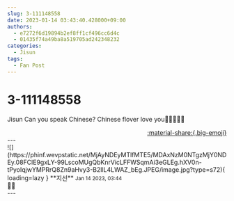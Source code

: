 ```yaml
---
slug: 3-111148558
date: 2023-01-14 03:43:40.428000+09:00
authors:
  - e7272f6d19894b2ef8ff1cf496cc6d4c
  - 01435f74a49ba8a519705ad242348232
categories:
  - Jisun
tags:
  - Fan Post
---
```


# 3-111148558

<div class="post-container" markdown="1">
<div class="content-container md-sidebar__scrollwrap" markdown="1">

Jisun Can you speak Chinese? Chinese flover love you🫶🏻💕💕💕

</div>
</div>

<div style="text-align: right;" markdown="1">
<a href="https://weverse.io/fromis9/fanpost/3-111148558" style="text-align: right;">:material-share:{.big-emoji}</a>
</div>
---

<div class="comments-container md-sidebar__scrollwrap" markdown="1">
<div class="comment" markdown="1">
<div class='id-container' markdown="1">
![](https://phinf.wevpstatic.net/MjAyNDEyMTlfMTE5/MDAxNzM0NTgzMjY0NDEy.08FClE9gxLY-99LscoMUgQbKnrVicLFFWSqmAi3eGLEg.hXV0n-tPyoIqjwYMPRrQ8Zn9aHvy3-B2llL4LWAZ_bEg.JPEG/image.jpg?type=s72){ loading=lazy }
**<span class="artist">지선</span>** <small>Jan 14 2023, 03:44</small><br>
</div>
<div class='comment-body' markdown="1">
🖤💋
</div>
</div>
</div>
---
